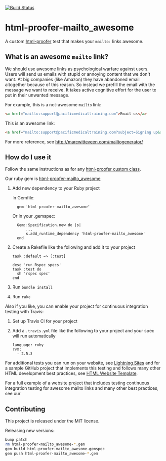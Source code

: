 [![Build Status](https://travis-ci.org/fulldecent/html-proofer-mailto_awesome.svg?branch=master)](https://travis-ci.org/fulldecent/html-proofer-mailto_awesome)

# html-proofer-mailto_awesome
A custom [html-proofer](https://github.com/gjtorikian/html-proofer) test that makes your `mailto:` links awesome.

## What is an awesome `mailto` link?

We should use awesome links as psychological warfare against users. Users will send us emails with stupid or annoying content that we don't want. At big companies (like Amazon) they have abandoned email altogether because of this reason. So instead we prefill the email with the message we want to receive. It takes active cognitive effort for the user to put in their unwanted message.

For example, this is a not-awesome `mailto` link:

```html
<a href="mailto:support@pacificmedicaltraining.com">Email us</a>
```

This is an awesome link:

```html
<a href="mailto:support@pacificmedicaltraining.com?subject=Signing up&amp;body=Hello,\nI'd like to sign up for your course, can you please send me more information.">Email us</a>
```

For more reference, see http://marcwitteveen.com/mailtogenerator/

## How do I use it

Follow the same instructions as for any [html-proofer custom class](https://github.com/gjtorikian/html-proofer/wiki/Extensions-(custom-classes)).

Our ruby gem is [html-proofer-mailto_awesome](https://rubygems.org/gems/html-proofer-mailto_awesome)

1. Add new dependency to your Ruby project
    
    In Gemfile:
        
         gem 'html-proofer-mailto_awesome'
    
    Or in your .gemspec: 

         Gem::Specification.new do |s|
             ...
             s.add_runtime_dependency 'html-proofer-mailto_awesome'
         end
       
2. Create a Rakefile like the following and add it to your project

       task :default => [:test]
       
       desc 'run Rspec specs'
       task :test do
         sh 'rspec spec'
       end
       
3. Run `bundle install`

4. Run `rake`

Also if you like, you can enable your project for continuous integration testing with Travis:

1. Set up Travis CI for your project

2. Add a `.travis.yml` file like the following to your project and your spec will run automatically

       language: ruby
       rvm:
         - 2.5.3       
For additional tests you can run on your website, see [Lightning Sites](https://github.com/fulldecent/lightning-sites) and for a sample GitHub project that implements this testing and follows many other HTML development best practices, see [HTML Website Template](https://github.com/fulldecent/html-website-template).

For a full example of a website project that includes testing  continuous integration testing for awesome mailto links and many other best practices, see our 
       
## Contributing

This project is released under the MIT license.

Releasing new versions:

```sh
bump patch
rm html-proofer-mailto_awesome-*.gem
gem build html-proofer-mailto_awesome.gemspec
gem push html-proofer-mailto_awesome-*.gem
```